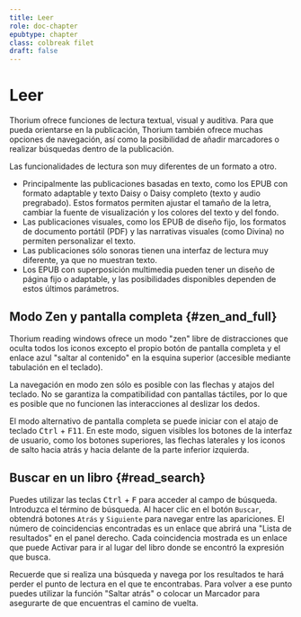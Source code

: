 ```yaml
---
title: Leer
role: doc-chapter
epubtype: chapter
class: colbreak filet
draft: false
---
```


# Leer

Thorium ofrece funciones de lectura textual, visual y auditiva. 
Para que pueda orientarse en la publicación,
Thorium también ofrece muchas opciones de navegación, así como la posibilidad
de añadir marcadores o realizar búsquedas dentro de la publicación.

Las funcionalidades de lectura son muy diferentes de un formato a otro.

- Principalmente las publicaciones basadas en texto, como los EPUB con formato adaptable y texto Daisy o Daisy completo (texto y audio pregrabado). Estos formatos permiten ajustar el tamaño de la letra, cambiar la fuente de visualización y los colores del texto y del fondo.
- Las publicaciones visuales, como los EPUB de diseño fijo, los formatos de documento portátil (PDF) y las narrativas visuales (como Divina) no permiten personalizar el texto.
- Las publicaciones sólo sonoras tienen una interfaz de lectura muy diferente, ya que no muestran texto.
- Los EPUB con superposición multimedia pueden tener un diseño de página fijo o adaptable, y las posibilidades disponibles dependen de estos últimos parámetros.

<section class="filet">

## Modo Zen y pantalla completa {#zen_and_full}

Thorium reading windows ofrece un modo "zen" libre de distracciones que oculta todos los iconos excepto el propio botón de pantalla completa y el enlace azul "saltar al contenido" en la esquina superior (accesible mediante tabulación en el teclado).

La navegación en modo zen sólo es posible con las flechas y atajos del teclado. No se garantiza la compatibilidad con pantallas táctiles, por lo que es posible que no funcionen las interacciones al deslizar los dedos.

El modo alternativo de pantalla completa se puede iniciar con el atajo de teclado
<kbd>Ctrl</kbd> + <kbd>F11</kbd>. En este modo, siguen visibles los botones de la interfaz de usuario, como los botones superiores, las flechas laterales y los iconos de salto hacia atrás y hacia delante de la parte inferior izquierda.

</section>
<section class="filet">

## Buscar en un libro {#read_search}

Puedes utilizar las teclas <kbd>Ctrl</kbd> + <kbd>F</kbd> para acceder al campo de búsqueda.
Introduzca el término de búsqueda. Al hacer clic en el botón `Buscar`, obtendrá
botones `Atrás` y `Siguiente` para navegar entre las apariciones. El número de
coincidencias encontradas es un enlace que abrirá una "Lista de resultados" en el panel derecho.
Cada coincidencia mostrada es un enlace que puede Activar para ir al
lugar del libro donde se encontró la expresión que busca.

<div class="framed">

Recuerde que si realiza una búsqueda y navega por los resultados
te hará perder el punto de lectura en el que te encontrabas. Para volver a ese punto puedes utilizar la función "Saltar atrás" o colocar un Marcador 
para asegurarte de que encuentras el camino de vuelta.
</div>

</section>
